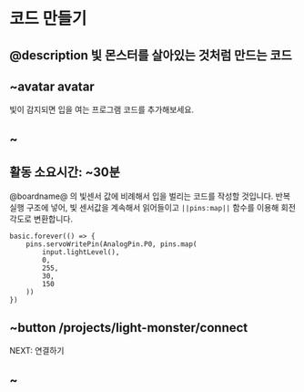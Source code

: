 # 코드 만들기

## @description 빛 몬스터를 살아있는 것처럼 만드는 코드

## ~avatar avatar

빛이 감지되면 입을 여는 프로그램 코드를 추가해보세요.

## ~

## 활동 소요시간: ~30분

@boardname@ 의 빛센서 값에 비례해서 입을 벌리는 코드를 작성할 것입니다. 반복 실행 구조에 넣어, 빛 센서값을 계속해서 읽어들이고 `||pins:map||` 함수를 이용해 회전 각도로 변환합니다.

```blocks
basic.forever(() => {
    pins.servoWritePin(AnalogPin.P0, pins.map(
        input.lightLevel(),
        0,
        255,
        30,
        150
    ))
})
```

## ~button /projects/light-monster/connect

NEXT: 연결하기

## ~